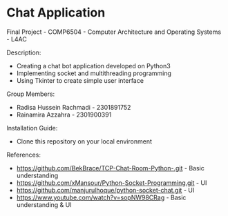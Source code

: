 # Chat Application
Final Project - COMP6504 - Computer Architecture and Operating Systems - L4AC

Description:
- Creating a chat bot application developed on Python3
- Implementing socket and multithreading programming
- Using Tkinter to create simple user interface

Group Members:
- Radisa Hussein Rachmadi - 2301891752
- Rainamira Azzahra - 2301900391

Installation Guide:
- Clone this repository on your local environment

References:
- https://github.com/BekBrace/TCP-Chat-Room-Python-.git - Basic understanding
- https://github.com/xMansour/Python-Socket-Programming.git - UI
- https://github.com/manjurulhoque/python-socket-chat.git - UI
- https://www.youtube.com/watch?v=sopNW98CRag - Basic understanding & UI
